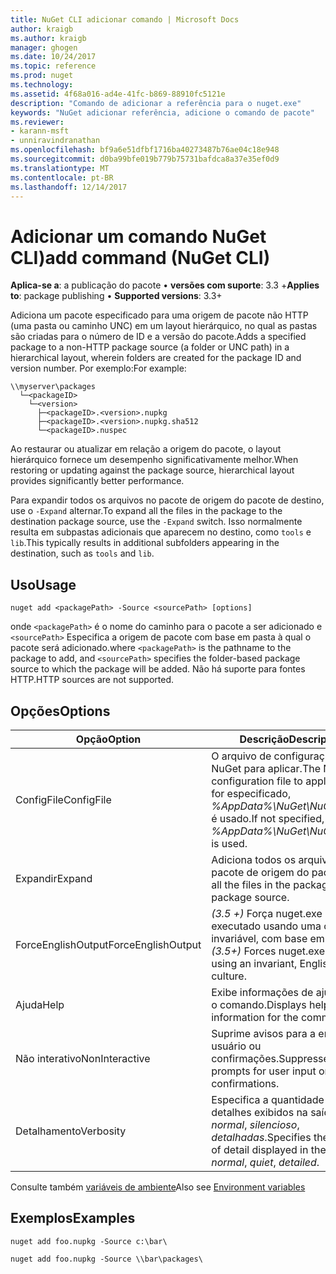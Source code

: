 ```yaml
---
title: NuGet CLI adicionar comando | Microsoft Docs
author: kraigb
ms.author: kraigb
manager: ghogen
ms.date: 10/24/2017
ms.topic: reference
ms.prod: nuget
ms.technology: 
ms.assetid: 4f68a016-ad4e-41fc-b869-88910fc5121e
description: "Comando de adicionar a referência para o nuget.exe"
keywords: "NuGet adicionar referência, adicione o comando de pacote"
ms.reviewer:
- karann-msft
- unniravindranathan
ms.openlocfilehash: bf9a6e51dfbf1716ba40273487b76ae04c18e948
ms.sourcegitcommit: d0ba99bfe019b779b75731bafdca8a37e35ef0d9
ms.translationtype: MT
ms.contentlocale: pt-BR
ms.lasthandoff: 12/14/2017
---
```

# <a name="add-command-nuget-cli"></a><span data-ttu-id="69b12-104">Adicionar um comando NuGet CLI)</span><span class="sxs-lookup"><span data-stu-id="69b12-104">add command (NuGet CLI)</span></span>

<span data-ttu-id="69b12-105">**Aplica-se a**: a publicação do pacote &bullet; **versões com suporte**: 3.3 +</span><span class="sxs-lookup"><span data-stu-id="69b12-105">**Applies to**: package publishing &bullet; **Supported versions**: 3.3+</span></span>

<span data-ttu-id="69b12-106">Adiciona um pacote especificado para uma origem de pacote não HTTP (uma pasta ou caminho UNC) em um layout hierárquico, no qual as pastas são criadas para o número de ID e a versão do pacote.</span><span class="sxs-lookup"><span data-stu-id="69b12-106">Adds a specified package to a non-HTTP package source (a folder or UNC path) in a hierarchical layout, wherein folders are created for the package ID and version number.</span></span> <span data-ttu-id="69b12-107">Por exemplo:</span><span class="sxs-lookup"><span data-stu-id="69b12-107">For example:</span></span>

    \\myserver\packages
      └─<packageID>
        └─<version>
          ├─<packageID>.<version>.nupkg
          ├─<packageID>.<version>.nupkg.sha512
          └─<packageID>.nuspec

<span data-ttu-id="69b12-108">Ao restaurar ou atualizar em relação a origem do pacote, o layout hierárquico fornece um desempenho significativamente melhor.</span><span class="sxs-lookup"><span data-stu-id="69b12-108">When restoring or updating against the package source, hierarchical layout provides significantly better performance.</span></span>

<span data-ttu-id="69b12-109">Para expandir todos os arquivos no pacote de origem do pacote de destino, use o `-Expand` alternar.</span><span class="sxs-lookup"><span data-stu-id="69b12-109">To expand all the files in the package to the destination package source, use the `-Expand` switch.</span></span> <span data-ttu-id="69b12-110">Isso normalmente resulta em subpastas adicionais que aparecem no destino, como `tools` e `lib`.</span><span class="sxs-lookup"><span data-stu-id="69b12-110">This typically results in additional subfolders appearing in the destination, such as `tools` and `lib`.</span></span>

## <a name="usage"></a><span data-ttu-id="69b12-111">Uso</span><span class="sxs-lookup"><span data-stu-id="69b12-111">Usage</span></span>

```
nuget add <packagePath> -Source <sourcePath> [options]
```

<span data-ttu-id="69b12-112">onde `<packagePath>` é o nome do caminho para o pacote a ser adicionado e `<sourcePath>` Especifica a origem de pacote com base em pasta à qual o pacote será adicionado.</span><span class="sxs-lookup"><span data-stu-id="69b12-112">where `<packagePath>` is the pathname to the package to add, and `<sourcePath>` specifies the folder-based package source to which the package will be added.</span></span> <span data-ttu-id="69b12-113">Não há suporte para fontes HTTP.</span><span class="sxs-lookup"><span data-stu-id="69b12-113">HTTP sources are not supported.</span></span>

## <a name="options"></a><span data-ttu-id="69b12-114">Opções</span><span class="sxs-lookup"><span data-stu-id="69b12-114">Options</span></span>

| <span data-ttu-id="69b12-115">Opção</span><span class="sxs-lookup"><span data-stu-id="69b12-115">Option</span></span> | <span data-ttu-id="69b12-116">Descrição</span><span class="sxs-lookup"><span data-stu-id="69b12-116">Description</span></span> |
| --- | --- |
| <span data-ttu-id="69b12-117">ConfigFile</span><span class="sxs-lookup"><span data-stu-id="69b12-117">ConfigFile</span></span> | <span data-ttu-id="69b12-118">O arquivo de configuração do NuGet para aplicar.</span><span class="sxs-lookup"><span data-stu-id="69b12-118">The NuGet configuration file to apply.</span></span> <span data-ttu-id="69b12-119">Se não for especificado, *%AppData%\NuGet\NuGet.Config* é usado.</span><span class="sxs-lookup"><span data-stu-id="69b12-119">If not specified, *%AppData%\NuGet\NuGet.Config* is used.</span></span>| 
| <span data-ttu-id="69b12-120">Expandir</span><span class="sxs-lookup"><span data-stu-id="69b12-120">Expand</span></span> | <span data-ttu-id="69b12-121">Adiciona todos os arquivos no pacote de origem do pacote.</span><span class="sxs-lookup"><span data-stu-id="69b12-121">Adds all the files in the package to the package source.</span></span> |
| <span data-ttu-id="69b12-122">ForceEnglishOutput</span><span class="sxs-lookup"><span data-stu-id="69b12-122">ForceEnglishOutput</span></span> | <span data-ttu-id="69b12-123">*(3.5 +)*  Força nuget.exe para ser executado usando uma cultura invariável, com base em inglês.</span><span class="sxs-lookup"><span data-stu-id="69b12-123">*(3.5+)* Forces nuget.exe to run using an invariant, English-based culture.</span></span> |
| <span data-ttu-id="69b12-124">Ajuda</span><span class="sxs-lookup"><span data-stu-id="69b12-124">Help</span></span> | <span data-ttu-id="69b12-125">Exibe informações de ajuda para o comando.</span><span class="sxs-lookup"><span data-stu-id="69b12-125">Displays help information for the command.</span></span> |
| <span data-ttu-id="69b12-126">Não interativo</span><span class="sxs-lookup"><span data-stu-id="69b12-126">NonInteractive</span></span> | <span data-ttu-id="69b12-127">Suprime avisos para a entrada do usuário ou confirmações.</span><span class="sxs-lookup"><span data-stu-id="69b12-127">Suppresses prompts for user input or confirmations.</span></span> |
| <span data-ttu-id="69b12-128">Detalhamento</span><span class="sxs-lookup"><span data-stu-id="69b12-128">Verbosity</span></span> | <span data-ttu-id="69b12-129">Especifica a quantidade de detalhes exibidos na saída: *normal*, *silencioso*, *detalhadas*.</span><span class="sxs-lookup"><span data-stu-id="69b12-129">Specifies the amount of detail displayed in the output: *normal*, *quiet*, *detailed*.</span></span> |

<span data-ttu-id="69b12-130">Consulte também [variáveis de ambiente](cli-ref-environment-variables.md)</span><span class="sxs-lookup"><span data-stu-id="69b12-130">Also see [Environment variables](cli-ref-environment-variables.md)</span></span>

## <a name="examples"></a><span data-ttu-id="69b12-131">Exemplos</span><span class="sxs-lookup"><span data-stu-id="69b12-131">Examples</span></span>

```
nuget add foo.nupkg -Source c:\bar\

nuget add foo.nupkg -Source \\bar\packages\
```
